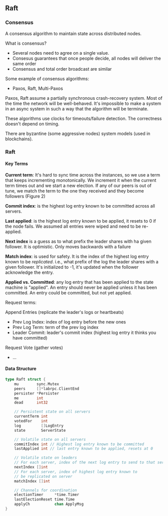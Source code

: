 

## Raft 

### Consensus

A consensus algorithm to maintain state across distributed nodes.

What is consensus?
- Several nodes need to agree on a single value. 
- Consesus guarantees that once people decide, all nodes will deliver the same
  order
- Consensus and total order broadcast are similar

Some example of consensus algorithms:
- Paxos, Raft, Multi-Paxos

Paxos, Raft assume a partially synchronous crash-recovery system. Most of the
time the network will be well-behaved. It's impossible to make a system in an
async system in such a way that the algorithm will be terminate.

These algorithms use clocks for timeouts/failure detection. The correctness
doesn't depend on timing.

There are byzantine (some aggressive nodes) system models (used in blockchains). 

### Raft 

#### Key Terms

**Current term**: It's hard to sync time across the instances, so we use a term that keeps incrementing monotonically. We increment it when the current term times out and we start a new election. If any of our peers is out of tune, we match the term to the one they received and they become followers (Figure 2)

**Commit index**: is the highest log entry known to be committed across all servers.

**Last applied**: is the highest log entry known to be applied, it resets to 0 if the node fails. We assumed all entries were wiped and need to be re-applied.

**Next index** is a guess as to what prefix the leader shares with ha given follower. It is optimistic. Only moves backwards with a failure

**Match index**: is used for safety. It is the index of the highest log entry known to be *replicated*. i.e., what prefix of the log the leader shares with a given follower. It's initialized to -1, it's updated when the follower acknowledge the entry.

**Applied vs. Committed**: any log entry that has been applied to the state machine is "applied". An entry should never be applied unless it has been committed. An entry could be committed, but not yet applied.

Request terms:

Append Entries (replicate the leader's logs or heartbeats)
- Prev Log Index: index of log entry before the new ones
- Prev Log Term: term of the prev log index
- Leader Commit: leader's commit index (highest log entry it thinks you have committed)

Request Vote (gather votes)
- ...

#### Data Structure

```go
type Raft struct {
	mu        sync.Mutex
	peers     []*labrpc.ClientEnd
	persister *Persister
	me        int
	dead      int32

	// Persistent state on all servers
	currentTerm int
	votedFor    int
	log         []LogEntry
	state       ServerState

	// Volatile state on all servers
	commitIndex int // Highest log entry known to be committed
	lastApplied int // last entry known to be applied, resets at 0

	// Volatile state on leaders
	// For each server, index of the next log entry to send to that server
	nextIndex []int
	// For each server, index of highest log entry known to
	// be replicated on server
	matchIndex []int

	// Channels for coordination
	electionTimer     *time.Timer
	lastElectionReset time.Time
	applyCh           chan ApplyMsg
}  
```

